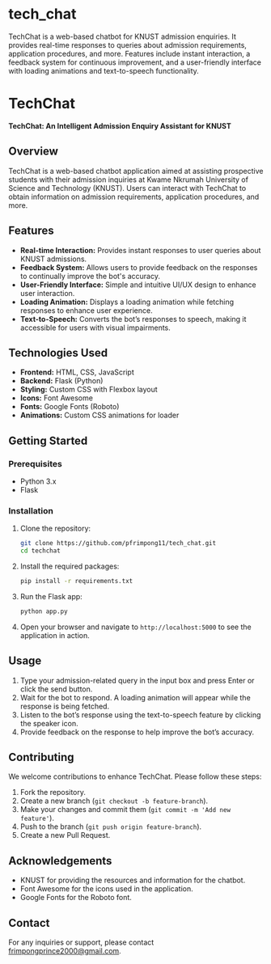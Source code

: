 # tech_chat
TechChat is a web-based chatbot for KNUST admission enquiries. It provides real-time responses to queries about admission requirements, application procedures, and more. Features include instant interaction, a feedback system for continuous improvement, and a user-friendly interface with loading animations and text-to-speech functionality.

# TechChat

**TechChat: An Intelligent Admission Enquiry Assistant for KNUST**

## Overview

TechChat is a web-based chatbot application aimed at assisting prospective students with their admission inquiries at Kwame Nkrumah University of Science and Technology (KNUST). Users can interact with TechChat to obtain information on admission requirements, application procedures, and more.

## Features

- **Real-time Interaction:** Provides instant responses to user queries about KNUST admissions.
- **Feedback System:** Allows users to provide feedback on the responses to continually improve the bot's accuracy.
- **User-Friendly Interface:** Simple and intuitive UI/UX design to enhance user interaction.
- **Loading Animation:** Displays a loading animation while fetching responses to enhance user experience.
- **Text-to-Speech:** Converts the bot’s responses to speech, making it accessible for users with visual impairments.

## Technologies Used

- **Frontend:** HTML, CSS, JavaScript
- **Backend:** Flask (Python)
- **Styling:** Custom CSS with Flexbox layout
- **Icons:** Font Awesome
- **Fonts:** Google Fonts (Roboto)
- **Animations:** Custom CSS animations for loader

## Getting Started

### Prerequisites

- Python 3.x
- Flask

### Installation

1. Clone the repository:

    ```bash
    git clone https://github.com/pfrimpong11/tech_chat.git
    cd techchat
    ```

2. Install the required packages:

    ```bash
    pip install -r requirements.txt
    ```

3. Run the Flask app:

    ```bash
    python app.py
    ```

4. Open your browser and navigate to `http://localhost:5000` to see the application in action.

## Usage

1. Type your admission-related query in the input box and press Enter or click the send button.
2. Wait for the bot to respond. A loading animation will appear while the response is being fetched.
3. Listen to the bot’s response using the text-to-speech feature by clicking the speaker icon.
4. Provide feedback on the response to help improve the bot’s accuracy.

## Contributing

We welcome contributions to enhance TechChat. Please follow these steps:

1. Fork the repository.
2. Create a new branch (`git checkout -b feature-branch`).
3. Make your changes and commit them (`git commit -m 'Add new feature'`).
4. Push to the branch (`git push origin feature-branch`).
5. Create a new Pull Request.



## Acknowledgements

- KNUST for providing the resources and information for the chatbot.
- Font Awesome for the icons used in the application.
- Google Fonts for the Roboto font.

## Contact

For any inquiries or support, please contact frimpongprince2000@gmail.com.

